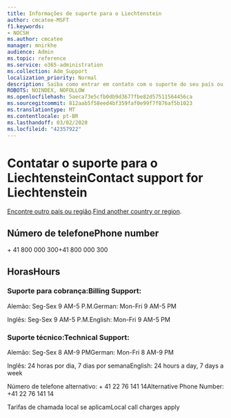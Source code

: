 ```yaml
---
title: Informações de suporte para o Liechtenstein
author: cmcatee-MSFT
f1.keywords:
- NOCSH
ms.author: cmcatee
manager: mnirkhe
audience: Admin
ms.topic: reference
ms.service: o365-administration
ms.collection: Adm_Support
localization_priority: Normal
description: Saiba como entrar em contato com o suporte do seu país ou região.
ROBOTS: NOINDEX, NOFOLLOW
ms.openlocfilehash: 5aeca73e5cfb0db9d3677fbe82d57511564456ca
ms.sourcegitcommit: 812aab5f58eed4bf359faf0e99f7f876af5b1023
ms.translationtype: MT
ms.contentlocale: pt-BR
ms.lasthandoff: 03/02/2020
ms.locfileid: "42357922"
---
```

# <a name="contact-support-for-liechtenstein"></a><span data-ttu-id="fa291-103">Contatar o suporte para o Liechtenstein</span><span class="sxs-lookup"><span data-stu-id="fa291-103">Contact support for Liechtenstein</span></span>

<span data-ttu-id="fa291-104">[Encontre outro país ou região](../contact-support-for-business-products.md).</span><span class="sxs-lookup"><span data-stu-id="fa291-104">[Find another country or region](../contact-support-for-business-products.md).</span></span>

## <a name="phone-number"></a><span data-ttu-id="fa291-105">Número de telefone</span><span class="sxs-lookup"><span data-stu-id="fa291-105">Phone number</span></span>
<span data-ttu-id="fa291-106">+ 41 800 000 300</span><span class="sxs-lookup"><span data-stu-id="fa291-106">+41 800 000 300</span></span>

## <a name="hours"></a><span data-ttu-id="fa291-107">Horas</span><span class="sxs-lookup"><span data-stu-id="fa291-107">Hours</span></span>
### <a name="billing-support"></a><span data-ttu-id="fa291-108">Suporte para cobrança:</span><span class="sxs-lookup"><span data-stu-id="fa291-108">Billing Support:</span></span>

<span data-ttu-id="fa291-109">Alemão: Seg-Sex 9 AM-5 P.M.</span><span class="sxs-lookup"><span data-stu-id="fa291-109">German: Mon-Fri 9 AM-5 PM</span></span>

<span data-ttu-id="fa291-110">Inglês: Seg-Sex 9 AM-5 P.M.</span><span class="sxs-lookup"><span data-stu-id="fa291-110">English: Mon-Fri 9 AM-5 PM</span></span>

### <a name="technical-support"></a><span data-ttu-id="fa291-111">Suporte técnico:</span><span class="sxs-lookup"><span data-stu-id="fa291-111">Technical Support:</span></span>

<span data-ttu-id="fa291-112">Alemão: Seg-Sex 8 AM-9 PM</span><span class="sxs-lookup"><span data-stu-id="fa291-112">German: Mon-Fri 8 AM-9 PM</span></span>

<span data-ttu-id="fa291-113">Inglês: 24 horas por dia, 7 dias por semana</span><span class="sxs-lookup"><span data-stu-id="fa291-113">English: 24 hours a day, 7 days a week</span></span>

<span data-ttu-id="fa291-114">Número de telefone alternativo: + 41 22 76 141 14</span><span class="sxs-lookup"><span data-stu-id="fa291-114">Alternative Phone Number: +41 22 76 141 14</span></span>

<span data-ttu-id="fa291-115">Tarifas de chamada local se aplicam</span><span class="sxs-lookup"><span data-stu-id="fa291-115">Local call charges apply</span></span>
